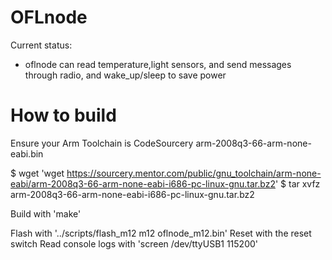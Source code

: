 OFLnode
=======

Current status: 

- oflnode can read temperature,light sensors, and send messages through radio, and wake_up/sleep to save power

# How to build

Ensure your Arm Toolchain is CodeSourcery arm-2008q3-66-arm-none-eabi.bin

$ wget 'wget https://sourcery.mentor.com/public/gnu_toolchain/arm-none-eabi/arm-2008q3-66-arm-none-eabi-i686-pc-linux-gnu.tar.bz2'
$ tar xvfz  arm-2008q3-66-arm-none-eabi-i686-pc-linux-gnu.tar.bz2

Build with 'make'

Flash with '../scripts/flash_m12 m12 oflnode_m12.bin'
Reset with the reset switch
Read console logs with 'screen /dev/ttyUSB1 115200'




